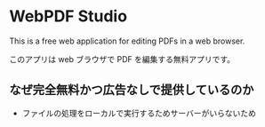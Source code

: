 # WebPDF Studio

This is a free web application for editing PDFs in a web browser.

このアプリは web ブラウザで PDF を編集する無料アプリです。

## なぜ完全無料かつ広告なしで提供しているのか

- ファイルの処理をローカルで実行するためサーバーがいらないため
